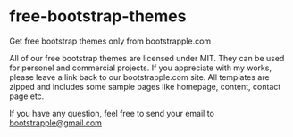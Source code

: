 # free-bootstrap-themes
Get free bootstrap themes only from bootstrapple.com

All of our free bootstrap themes are licensed under MIT. They can be used for personel and commercial projects. 
If you appreciate with my works, please leave a link back to our bootstrapple.com site.
All templates are zipped and includes some sample pages like homepage, content, contact page etc.

If you have any question, feel free to send your email to bootstrapple@gmail.com
